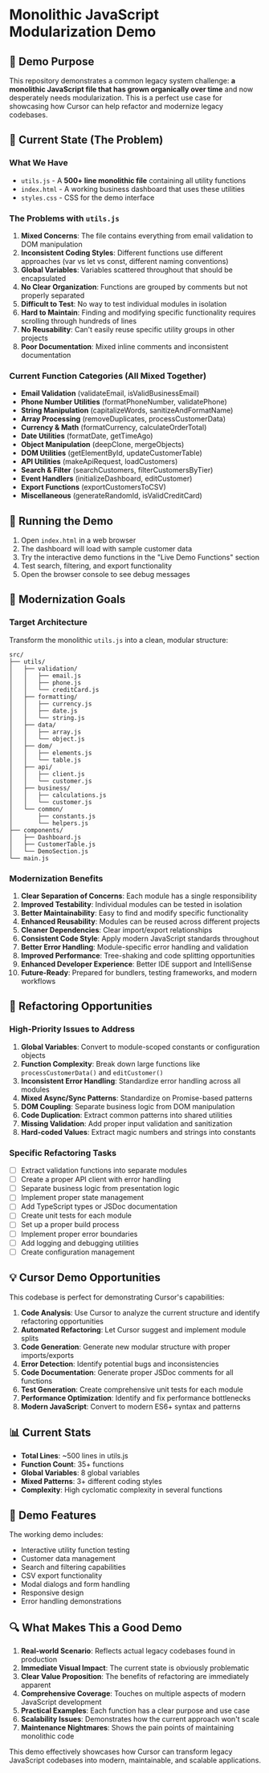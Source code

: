 # Monolithic JavaScript Modularization Demo

## 🎯 Demo Purpose

This repository demonstrates a common legacy system challenge: **a monolithic JavaScript file that has grown organically over time** and now desperately needs modularization. This is a perfect use case for showcasing how Cursor can help refactor and modernize legacy codebases.

## 📁 Current State (The Problem)

### What We Have
- `utils.js` - A **500+ line monolithic file** containing all utility functions
- `index.html` - A working business dashboard that uses these utilities
- `styles.css` - CSS for the demo interface

### The Problems with `utils.js`

1. **Mixed Concerns**: The file contains everything from email validation to DOM manipulation
2. **Inconsistent Coding Styles**: Different functions use different approaches (var vs let vs const, different naming conventions)
3. **Global Variables**: Variables scattered throughout that should be encapsulated
4. **No Clear Organization**: Functions are grouped by comments but not properly separated
5. **Difficult to Test**: No way to test individual modules in isolation
6. **Hard to Maintain**: Finding and modifying specific functionality requires scrolling through hundreds of lines
7. **No Reusability**: Can't easily reuse specific utility groups in other projects
8. **Poor Documentation**: Mixed inline comments and inconsistent documentation

### Current Function Categories (All Mixed Together)
- **Email Validation** (validateEmail, isValidBusinessEmail)
- **Phone Number Utilities** (formatPhoneNumber, validatePhone)
- **String Manipulation** (capitalizeWords, sanitizeAndFormatName)
- **Array Processing** (removeDuplicates, processCustomerData)
- **Currency & Math** (formatCurrency, calculateOrderTotal)
- **Date Utilities** (formatDate, getTimeAgo)
- **Object Manipulation** (deepClone, mergeObjects)
- **DOM Utilities** (getElementById, updateCustomerTable)
- **API Utilities** (makeApiRequest, loadCustomers)
- **Search & Filter** (searchCustomers, filterCustomersByTier)
- **Event Handlers** (initializeDashboard, editCustomer)
- **Export Functions** (exportCustomersToCSV)
- **Miscellaneous** (generateRandomId, isValidCreditCard)

## 🚀 Running the Demo

1. Open `index.html` in a web browser
2. The dashboard will load with sample customer data
3. Try the interactive demo functions in the "Live Demo Functions" section
4. Test search, filtering, and export functionality
5. Open the browser console to see debug messages

## 🎯 Modernization Goals

### Target Architecture
Transform the monolithic `utils.js` into a clean, modular structure:

```
src/
├── utils/
│   ├── validation/
│   │   ├── email.js
│   │   ├── phone.js
│   │   └── creditCard.js
│   ├── formatting/
│   │   ├── currency.js
│   │   ├── date.js
│   │   └── string.js
│   ├── data/
│   │   ├── array.js
│   │   └── object.js
│   ├── dom/
│   │   ├── elements.js
│   │   └── table.js
│   ├── api/
│   │   ├── client.js
│   │   └── customer.js
│   ├── business/
│   │   ├── calculations.js
│   │   └── customer.js
│   └── common/
│       ├── constants.js
│       └── helpers.js
├── components/
│   ├── Dashboard.js
│   ├── CustomerTable.js
│   └── DemoSection.js
└── main.js
```

### Modernization Benefits

1. **Clear Separation of Concerns**: Each module has a single responsibility
2. **Improved Testability**: Individual modules can be tested in isolation
3. **Better Maintainability**: Easy to find and modify specific functionality
4. **Enhanced Reusability**: Modules can be reused across different projects
5. **Cleaner Dependencies**: Clear import/export relationships
6. **Consistent Code Style**: Apply modern JavaScript standards throughout
7. **Better Error Handling**: Module-specific error handling and validation
8. **Improved Performance**: Tree-shaking and code splitting opportunities
9. **Enhanced Developer Experience**: Better IDE support and IntelliSense
10. **Future-Ready**: Prepared for bundlers, testing frameworks, and modern workflows

## 🔧 Refactoring Opportunities

### High-Priority Issues to Address

1. **Global Variables**: Convert to module-scoped constants or configuration objects
2. **Function Complexity**: Break down large functions like `processCustomerData()` and `editCustomer()`
3. **Inconsistent Error Handling**: Standardize error handling across all modules
4. **Mixed Async/Sync Patterns**: Standardize on Promise-based patterns
5. **DOM Coupling**: Separate business logic from DOM manipulation
6. **Code Duplication**: Extract common patterns into shared utilities
7. **Missing Validation**: Add proper input validation and sanitization
8. **Hard-coded Values**: Extract magic numbers and strings into constants

### Specific Refactoring Tasks

- [ ] Extract validation functions into separate modules
- [ ] Create a proper API client with error handling
- [ ] Separate business logic from presentation logic
- [ ] Implement proper state management
- [ ] Add TypeScript types or JSDoc documentation
- [ ] Create unit tests for each module
- [ ] Set up a proper build process
- [ ] Implement proper error boundaries
- [ ] Add logging and debugging utilities
- [ ] Create configuration management

## 💡 Cursor Demo Opportunities

This codebase is perfect for demonstrating Cursor's capabilities:

1. **Code Analysis**: Use Cursor to analyze the current structure and identify refactoring opportunities
2. **Automated Refactoring**: Let Cursor suggest and implement module splits
3. **Code Generation**: Generate new modular structure with proper imports/exports
4. **Error Detection**: Identify potential bugs and inconsistencies
5. **Code Documentation**: Generate proper JSDoc comments for all functions
6. **Test Generation**: Create comprehensive unit tests for each module
7. **Performance Optimization**: Identify and fix performance bottlenecks
8. **Modern JavaScript**: Convert to modern ES6+ syntax and patterns

## 📊 Current Stats

- **Total Lines**: ~500 lines in utils.js
- **Function Count**: 35+ functions
- **Global Variables**: 8 global variables
- **Mixed Patterns**: 3+ different coding styles
- **Complexity**: High cyclomatic complexity in several functions

## 🎨 Demo Features

The working demo includes:
- Interactive utility function testing
- Customer data management
- Search and filtering capabilities
- CSV export functionality
- Modal dialogs and form handling
- Responsive design
- Error handling demonstrations

## 🔍 What Makes This a Good Demo

1. **Real-world Scenario**: Reflects actual legacy codebases found in production
2. **Immediate Visual Impact**: The current state is obviously problematic
3. **Clear Value Proposition**: The benefits of refactoring are immediately apparent
4. **Comprehensive Coverage**: Touches on multiple aspects of modern JavaScript development
5. **Practical Examples**: Each function has a clear purpose and use case
6. **Scalability Issues**: Demonstrates how the current approach won't scale
7. **Maintenance Nightmares**: Shows the pain points of maintaining monolithic code

This demo effectively showcases how Cursor can transform legacy JavaScript codebases into modern, maintainable, and scalable applications. 